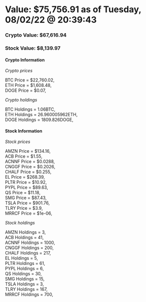 # Value: $75,756.91 as of Tuesday, 08/02/22 @ 20:39:43 

### Crypto Value: $67,616.94

### Stock Value: $8,139.97

#### Crypto Information 
*Crypto prices* 

BTC Price = $22,760.02,  
ETH Price = $1,608.48,  
DOGE Price = $0.07,  


*Crypto holdings* 

BTC Holdings = 1.06BTC,  
ETH Holdings = 26.960005962ETH,  
DOGE Holdings = 1809.826DOGE,  


#### Stock Information 

*Stock prices* 

AMZN Price = $134.16,  
ACB Price = $1.55,  
ACNNF Price = $0.0288,  
CNGGF Price = $0.2026,  
CHALF Price = $0.255,  
EL Price = $268.39,  
PLTR Price = $10.92,  
PYPL Price = $89.63,  
QS Price = $11.18,  
SMG Price = $87.43,  
TSLA Price = $901.76,  
TLRY Price = $3.9,  
MRRCF Price = $1e-06,  


*Stock holdings* 

AMZN Holdings = 3,  
ACB Holdings = 41,  
ACNNF Holdings = 1000,  
CNGGF Holdings = 200,  
CHALF Holdings = 217,  
EL Holdings = 5,  
PLTR Holdings = 61,  
PYPL Holdings = 6,  
QS Holdings = 30,  
SMG Holdings = 15,  
TSLA Holdings = 3,  
TLRY Holdings = 167,  
MRRCF Holdings = 700,  


